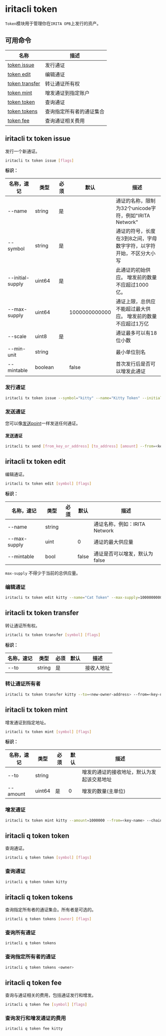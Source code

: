 # iritacli token

`Token`模块用于管理你在`IRITA OPB`上发行的资产。

## 可用命令

| 名称                                          | 描述                     |
| --------------------------------------------- | ------------------------ |
| [token issue](#iritacli-tx-token-issue)       | 发行通证                 |
| [token edit](#iritacli-tx-token-edit)         | 编辑通证                 |
| [token transfer](#iritacli-tx-token-transfer) | 转让通证所有权           |
| [token mint](#iritacli-tx-token-mint)         | 增发通证到指定账户       |
| [token token](#iritacli-q-token-token)        | 查询通证                 |
| [token tokens](#iritacli-q-token-tokens)      | 查询指定所有者的通证集合 |
| [token fee](#iritacli-q-token-fee)            | 查询通证相关费用         |

## iritacli tx token issue

发行一个新通证。

```bash
iritacli tx token issue [flags]
```

**标识：**

| 名称，速记       | 类型    | 必须 | 默认          | 描述                                                               |
| ---------------- | ------- | ---- | ------------- | ------------------------------------------------------------------ |
| --name           | string  | 是   |               | 通证的名称，限制为32个unicode字符，例如"IRITA Network"              |
| --symbol         | string  | 是   |               | 通证的符号，长度在3到8之间，字母数字字符，以字符开始，不区分大小写 |
| --initial-supply | uint64  | 是   |               | 此通证的初始供应。 增发前的数量不应超过1000亿。                    |
| --max-supply     | uint64  |      | 1000000000000 | 通证上限，总供应不能超过最大供应。 增发前的数量不应超过1万亿       |
| --scale          | uint8   | 是   |               | 通证最多可以有18位小数                                             |
| --min-unit       | string  |      |               | 最小单位别名                                                       |
| --mintable       | boolean |      | false         | 首次发行后是否可以增发此通证                                       |

### 发行通证

```bash
iritacli tx token issue --symbol="kitty" --name="Kitty Token" --initial-supply=100000000000 --max-supply=1000000000000 --scale=0 --mintable=true --fees=1point --chain-id=irita --from=<key-name> -b=block
```

### 发送通证

您可以像[发送point](./bank.md#iritacli-tx-send)一样发送任何通证。

#### 发送通证

```bash
iritacli tx send [from_key_or_address] [to_address] [amount] --from=<key-name> --amount=10kitty --fees=0.3point --chain-id=irita -b=block
```

## iritacli tx token edit

编辑通证。

```bash
iritacli tx token edit [symbol] [flags]
```

**标识：**

| 名称，速记   | 类型   | 必须 | 默认  | 描述                          |
| ------------ | ------ | ---- | ----- | ----------------------------- |
| --name       | string |      |       | 通证名称，例如：IRITA Network  |
| --max-supply | uint   |      | 0     | 通证的最大供应量              |
| --mintable   | bool   |      | false | 通证是否可以增发，默认为false |

`max-supply` 不得少于当前的总供应量。

### 编辑通证

```bash
iritacli tx token edit kitty --name="Cat Token" --max-supply=100000000000 --mintable=true --from=<key-name> --chain-id=irita --fees=0.3point -b=block
```

## iritacli tx token transfer

转让通证所有权。

```bash
iritacli tx token transfer [symbol] [flags]
```

**标识：**

| 名称，速记 | 类型   | 必须 | 默认 | 描述       |
| ---------- | ------ | ---- | ---- | ---------- |
| --to       | string | 是   |      | 接收人地址 |

### 转让通证所有者

```bash
iritacli tx token transfer kitty --to=<new-owner-address> --from=<key-name> --chain-id=irita --fees=0.3point -b=block
```

## iritacli tx token mint

增发通证到指定地址。

```bash
iritacli tx token mint [symbol] [flags]
```

**标识：**

| 名称，速记 | 类型   | 必须 | 默认 | 描述                                       |
| ---------- | ------ | ---- | ---- | ------------------------------------------ |
| --to       | string |      |      | 增发的通证的接收地址，默认为发起该交易地址 |
| --amount   | uint64 | 是   | 0    | 增发的数量(主单位)                         |

### 增发通证

```bash
iritacli tx token mint kitty --amount=1000000 --from=<key-name> --chain-id=irita --fees=0.3point -b=block
```

## iritacli q token token

查询通证。

```bash
iritacli q token token [symbol] [flags]
```

### 查询通证

```bash
iritacli q token token kitty
```

## iritacli q token tokens

查询指定所有者的通证集合。所有者是可选的。

```bash
iritacli q token tokens [owner] [flags]
```

### 查询所有通证

```bash
iritacli q token tokens
```

### 查询指定所有者的通证

```bash
iritacli q token tokens <owner>
```

## iritacli q token fee

查询与通证相关的费用，包括通证发行和增发。

```bash
iritacli q token fee [symbol] [flags]
```

### 查询发行和增发通证的费用

```bash
iritacli q token fee kitty
```
